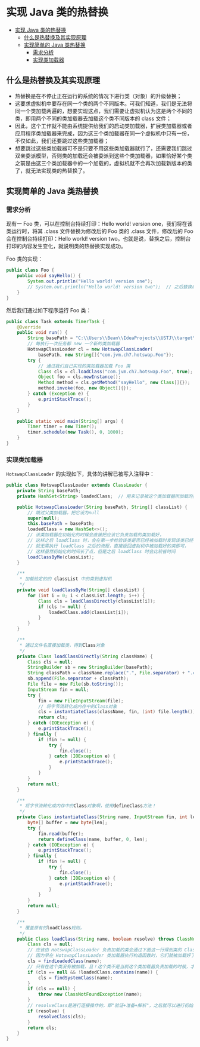 # 实现 Java 类的热替换

<!-- TOC -->

- [实现 Java 类的热替换](#实现-java-类的热替换)
    - [什么是热替换及其实现原理](#什么是热替换及其实现原理)
    - [实现简单的 Java 类热替换](#实现简单的-java-类热替换)
        - [需求分析](#需求分析)
        - [实现类加载器](#实现类加载器)

<!-- /TOC -->

## 什么是热替换及其实现原理

- 热替换是在不停止正在运行的系统的情况下进行类（对象）的升级替换；
- 这要求虚拟机中要存在同一个类的两个不同版本。可我们知道，我们是无法将同一个类加载两遍的，想要实现这点，我们需要让虚拟机认为这是两个不同的类，即用两个不同的类加载器去加载这个类不同版本的 class 文件；
- 因此，这个工作就不能由系统提供给我们的启动类加载器，扩展类加载器或者应用程序类加载器来完成，因为这三个类加载器在同一个虚拟机中只有一份，不仅如此，我们还要跳过这些类加载器；
- 想要跳过这些类加载器可不是只要不用这些类加载器就行了，还需要我们跳过双亲委派模型，否则类的加载还会被委派到这些个类加载器，如果恰好某个类之前是由这三个类加载器中的一个加载的，虚拟机就不会再次加载新版本的类了，就无法实现类的热替换了。



## 实现简单的 Java 类热替换

### 需求分析

现有一 Foo 类，可以在控制台持续打印：Hello world! version one，我们将在该类运行时，将其 .class 文件替换为修改后的 Foo 类的 .class 文件，修改后的 Foo 会在控制台持续打印：Hello world! version two。也就是说，替换之后，控制台打印的内容发生变化，就说明类的热替换实现成功。

Foo 类的实现：

```java
public class Foo {
    public void sayHello() {
        System.out.println("Hello world! version one");
        // System.out.println("Hello world! version two");  // 之后替换成这个
    }
}
```

然后我们通过如下程序运行 Foo 类：

```java
public class Task extends TimerTask {
    @Override
    public void run() {
        String basePath = "C:\\Users\\Bean\\IdeaProjects\\USTJ\\target\\classes";
        // 每执行一次任务都 new 一个新的类加载器
        HotswapClassLoader cl = new HotswapClassLoader(
            basePath, new String[]{"com.jvm.ch7.hotswap.Foo"});
        try {
            // 通过我们自己实现的类加载器加载 Foo 类
            Class cls = cl.loadClass("com.jvm.ch7.hotswap.Foo", true); 
            Object foo = cls.newInstance();
            Method method = cls.getMethod("sayHello", new Class[]{});
            method.invoke(foo, new Object[]{});
        } catch (Exception e) {
        	e.printStackTrace();
        }
    }

    public static void main(String[] args) {
        Timer timer = new Timer();
        timer.schedule(new Task(), 0, 1000);
    }
}
```

### 实现类加载器

`HotswapClassLoader` 的实现如下，具体的讲解已被写入注释中：

```java
public class HotswapClassLoader extends ClassLoader {
    private String basePath;
    private HashSet<String> loadedClass;  // 用来记录被这个类加载器所加载的类

    public HotswapClassLoader(String basePath, String[] classList) {
        // 跳过父类加载器，把它设为null
        super(null);
        this.basePath = basePath;
        loadedClass = new HashSet<>();
        // 该类加载器在初始化的时候会直接把应该它负责加载的类加载好，
        // 这样之后 loadClass 时，会在第一步检验该类是否已经被加载时发现该类已经被加载过了，
        // 就无需执行 loadClass 之后的流程，直接返回虚拟机中被加载好的类即可，
        // 这样虽然初始化的时间长了点，但是之后 loadClass 时会比较省时间
        loadClassByMe(classList);
    }

    /**
     * 加载给定的的 classList 中的类到虚拟机
     */
    private void loadClassByMe(String[] classList) {
        for (int i = 0; i < classList.length; i++) {
            Class cls = loadClassDirectly(classList[i]);
            if (cls != null) {
                loadedClass.add(classList[i]);
            }
        }
    }

    /**
     * 通过文件名直接加载类，得到Class对象
     */
    private Class loadClassDirectly(String className) {
        Class cls = null;
        StringBuilder sb = new StringBuilder(basePath);
        String classPath = className.replace(".", File.separator) + ".class";
        sb.append(File.separator + classPath);
        File file = new File(sb.toString());
        InputStream fin = null;
        try {
            fin = new FileInputStream(file);
            // 将字节流转化成内存中的Class对象
            cls = instantiateClass(className, fin, (int) file.length());
            return cls;
        } catch (IOException e) {
            e.printStackTrace();
        } finally {
            if (fin != null) {
                try {
                    fin.close();
                } catch (IOException e) {
                    e.printStackTrace();
                }
            }
        }
        return null;
    }

    /**
     * 将字节流转化成内存中的Class对象啊，使用defineClass方法！
     */
    private Class instantiateClass(String name, InputStream fin, int len) {
        byte[] buffer = new byte[len];
        try {
            fin.read(buffer);
            return defineClass(name, buffer, 0, len);
        } catch (IOException e) {
            e.printStackTrace();
        } finally {
            if (fin != null) {
                try {
                    fin.close();
                } catch (IOException e) {
                    e.printStackTrace();
                }
            }
        }
        return null;
    }

    /**
     * 覆盖原有的loadClass规则，
     */
    public Class loadClass(String name, boolean resolve) throws ClassNotFoundException {
        Class cls = null;
        // 应该由 HotswapClassLoader 负责加载的类会通过下面这一行得到类的 Class 对象，
        // 因为早在 HotswapClassLoader 类加载器执行构造函数时，它们就被加载好了
        cls = findLoadedClass(name);
        // 只有在这个类没有被加载，且！这个类不是当前这个类加载器负责加载的时候，才去使用启动类加载器
        if (cls == null && !loadedClass.contains(name)) {
            cls = findSystemClass(name);
        }
        if (cls == null) {
            throw new ClassNotFoundException(name);
        }
        // resolveClass是进行连接操作的，即"验证+准备+解析"，之后就可以进行初始化了
        if (resolve) {
            resolveClass(cls);
        }
        return cls;
    }
}
```


